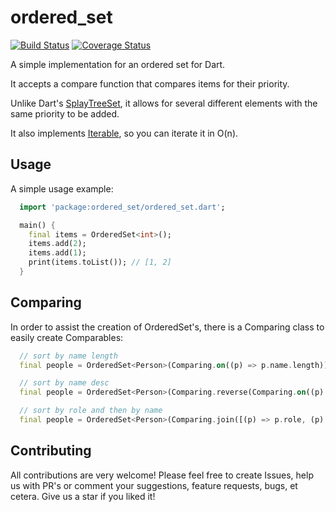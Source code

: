 # ordered_set

[![Build Status](https://github.com/flame-engine/flame/workflows/cicd/badge.svg?branch=master&event=push)](https://github.com/luanpotter/ordered_set/actions/workflows/cicd.yml)
[![Coverage Status](https://coveralls.io/repos/github/luanpotter/ordered_set/badge.svg?branch=master)](https://coveralls.io/github/luanpotter/ordered_set?branch=master)

A simple implementation for an ordered set for Dart.

It accepts a compare function that compares items for their priority.

Unlike Dart's [SplayTreeSet](https://api.dartlang.org/stable/1.24.3/dart-collection/SplayTreeSet/SplayTreeSet.html), it allows for several different elements with the same priority to be added.

It also implements [Iterable](https://api.dartlang.org/stable/1.24.3/dart-core/Iterable-class.html), so you can iterate it in O(n).

## Usage

A simple usage example:

```dart
  import 'package:ordered_set/ordered_set.dart';

  main() {
    final items = OrderedSet<int>();
    items.add(2);
    items.add(1);
    print(items.toList()); // [1, 2]
  }
```

## Comparing

In order to assist the creation of OrderedSet's, there is a Comparing class to easily create Comparables:

```dart
  // sort by name length
  final people = OrderedSet<Person>(Comparing.on((p) => p.name.length));

  // sort by name desc
  final people = OrderedSet<Person>(Comparing.reverse(Comparing.on((p) => p.name)));

  // sort by role and then by name
  final people = OrderedSet<Person>(Comparing.join([(p) => p.role, (p) => p.name]));
```

## Contributing

All contributions are very welcome! Please feel free to create Issues, help us with PR's or comment your suggestions, feature requests, bugs, et cetera. Give us a star if you liked it!
